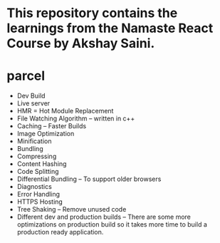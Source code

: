 # This repository contains the learnings from the Namaste React Course by Akshay Saini.

# parcel
-	Dev Build
-	Live server
-	HMR = Hot Module Replacement
-	File Watching Algorithm – written in c++
-	Caching – Faster Builds
-	Image Optimization
-	Minification
-	Bundling
-	Compressing
-	Content Hashing
-	Code Splitting
-	Differential Bundling – To support older browsers
-	Diagnostics
-	Error Handling
-	HTTPS Hosting
-	Tree Shaking – Remove unused code
-	Different dev and production builds – There are some more optimizations on production build so it takes more time to build a production ready application.
